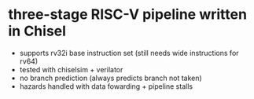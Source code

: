 # three-stage RISC-V pipeline written in Chisel
- supports rv32i base instruction set (still needs wide instructions for rv64)
- tested with chiselsim + verilator
- no branch prediction (always predicts branch not taken)
- hazards handled with data fowarding + pipeline stalls
